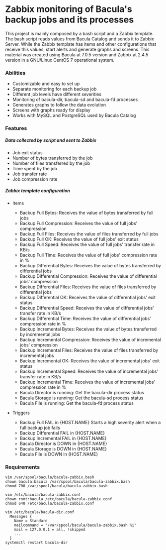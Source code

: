 # Zabbix monitoring of Bacula's backup jobs and its processes

This project is mainly composed by a bash script and a Zabbix template. The bash script reads values from Bacula Catalog and sends it to Zabbix Server. While the Zabbix template has items and other configurations that receive this values, start alerts and generate graphs and screens. This material was created using Bacula at 7.0.5 version and Zabbix at 2.4.5 version in a GNU/Linux CentOS 7 operational system.

### Abilities

- Customizable and easy to set up
- Separate monitoring for each backup job
- Different job levels have different severities
- Monitoring of bacula-dir, bacula-sd and bacula-fd processes
- Generates graphs to follow the data evolution
- Screens with graphs ready for display
- Works with MySQL and PostgreSQL used by Bacula Catalog

### Features

##### Data collected by script and sent to Zabbix

- Job exit status
- Number of bytes transferred by the job
- Number of files transferred by the job
- Time spent by the job
- Job transfer rate
- Job compression rate

##### Zabbix template configuration

- Items

  - Backup Full Bytes: Receives the value of bytes transferred by full jobs
  - Backup Full Compression: Receives the value of full jobs' compression
  - Backup Full Files: Receives the value of files transferred by full jobs
  - Backup Full OK: Receives the value of full jobs' exit status
  - Backup Full Speed: Receives the value of full jobs' transfer rate in KB/s
  - Backup Full Time: Receives the value of full jobs' compression rate in %
  - Backup Differential Bytes: Receives the value of bytes transferred by differential jobs
  - Backup Differential Compression: Receives the value of differential jobs' compression
  - Backup Differential Files: Receives the value of files transferred by differential jobs
  - Backup Differential OK: Receives the value of differential jobs' exit status
  - Backup Differential Speed: Receives the value of differential jobs' transfer rate in KB/s
  - Backup Differential Time: Receives the value of differential jobs' compression rate in %
  - Backup Incremental Bytes: Receives the value of bytes transferred by incremental jobs
  - Backup Incremental Compression: Receives the value of incremental jobs' compression
  - Backup Incremental Files: Receives the value of files transferred by incremental jobs
  - Backup Incremental OK: Receives the value of incremental jobs' exit status
  - Backup Incremental Speed: Receives the value of incremental jobs' transfer rate in KB/s
  - Backup Incremental Time: Receives the value of incremental jobs' compression rate in %
  - Bacula Director is running: Get the bacula-dir process status
  - Bacula Storage is running: Get the bacula-sd process status
  - Bacula File is running: Get the bacula-fd process status

- Triggers

  - Backup Full FAIL in {HOST.NAME}
    Starts a high severity alert when a full backup job fails
  - Backup Differential FAIL in {HOST.NAME}
  - Backup Incremental FAIL in {HOST.NAME}
  - Bacula Director is DOWN in {HOST.NAME}
  - Bacula Storage is DOWN in {HOST.NAME}
  - Bacula File is DOWN in {HOST.NAME}

### Requirements

```
vim /var/spool/bacula/bacula-zabbix.bash
chown bacula:bacula /var/spool/bacula/bacula-zabbix.bash
chmod 700 /var/spool/bacula/bacula-zabbix.bash
```

```
vim /etc/bacula/bacula-zabbix.conf
chown root:bacula /etc/bacula/bacula-zabbix.conf
chmod 640 /etc/bacula/bacula-zabbix.conf
```

```
vim /etc/bacula/bacula-dir.conf
  Messages {
    Name = Standard
    mailcommand = "/var/spool/bacula/bacula-zabbix.bash %i"
    mail = 127.0.0.1 = all, !skipped
    ...
  }
systemctl restart bacula-dir
```
